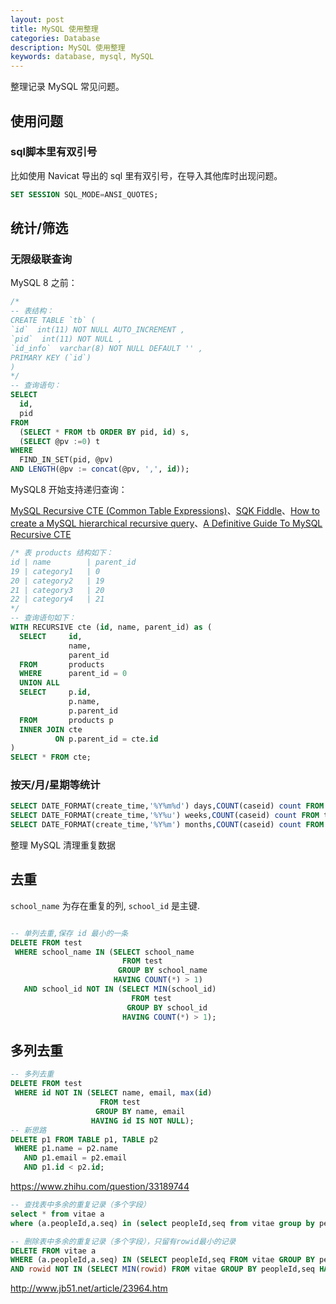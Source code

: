 ```yaml
---
layout: post
title: MySQL 使用整理
categories: Database
description: MySQL 使用整理
keywords: database, mysql, MySQL
---
```


整理记录 MySQL 常见问题。

## 使用问题

### sql脚本里有双引号

比如使用 Navicat 导出的 sql 里有双引号，在导入其他库时出现问题。

```sql
SET SESSION SQL_MODE=ANSI_QUOTES;
```

## 统计/筛选

### 无限级联查询

MySQL 8 之前：

```sql
/*
-- 表结构：
CREATE TABLE `tb` (
`id`  int(11) NOT NULL AUTO_INCREMENT ,
`pid`  int(11) NOT NULL ,
`id_info`  varchar(8) NOT NULL DEFAULT '' ,
PRIMARY KEY (`id`)
)
*/
-- 查询语句：
SELECT
  id,
  pid
FROM
  (SELECT * FROM tb ORDER BY pid, id) s,
  (SELECT @pv :=0) t
WHERE
  FIND_IN_SET(pid, @pv)
AND LENGTH(@pv := concat(@pv, ',', id));
```

MySQL8 开始支持递归查询：

[MySQL Recursive CTE (Common Table Expressions)](https://www.geeksforgeeks.org/mysql-recursive-cte-common-table-expressions/)、[SQK Fiddle](http://sqlfiddle.com/#!9/d74210/1)、[How to create a MySQL hierarchical recursive query](https://stackoverflow.com/questions/20215744/how-to-create-a-mysql-hierarchical-recursive-query)、[A Definitive Guide To MySQL Recursive CTE](http://www.mysqltutorial.org/mysql-recursive-cte/)

```sql
/* 表 products 结构如下：
id | name        | parent_id
19 | category1   | 0
20 | category2   | 19
21 | category3   | 20
22 | category4   | 21
*/
-- 查询语句如下：
WITH RECURSIVE cte (id, name, parent_id) as (
  SELECT     id,
             name,
             parent_id
  FROM       products
  WHERE      parent_id = 0
  UNION ALL
  SELECT     p.id,
             p.name,
             p.parent_id
  FROM       products p
  INNER JOIN cte
          ON p.parent_id = cte.id
)
SELECT * FROM cte;
```

### 按天/月/星期等统计

```sql
SELECT DATE_FORMAT(create_time,'%Y%m%d') days,COUNT(caseid) count FROM tc_case GROUP BY days;
SELECT DATE_FORMAT(create_time,'%Y%u') weeks,COUNT(caseid) count FROM tc_case GROUP BY weeks;
SELECT DATE_FORMAT(create_time,'%Y%m') months,COUNT(caseid) count FROM tc_case GROUP BY months;
```

整理 MySQL 清理重复数据

## 去重

`school_name` 为存在重复的列, `school_id` 是主键.

```sql

-- 单列去重,保存 id 最小的一条
DELETE FROM test
 WHERE school_name IN (SELECT school_name
                         FROM test
                        GROUP BY school_name
                       HAVING COUNT(*) > 1)
   AND school_id NOT IN (SELECT MIN(school_id)
                           FROM test
                          GROUP BY school_id
                         HAVING COUNT(*) > 1);
```

## 多列去重

```sql
-- 多列去重
DELETE FROM test
 WHERE id NOT IN (SELECT name, email, max(id)
                    FROM test
                   GROUP BY name, email
                  HAVING id IS NOT NULL);
-- 新思路
DELETE p1 FROM TABLE p1, TABLE p2
 WHERE p1.name = p2.name
   AND p1.email = p2.email
   AND p1.id < p2.id;
```

https://www.zhihu.com/question/33189744

```sql
-- 查找表中多余的重复记录（多个字段）
select * from vitae a
where (a.peopleId,a.seq) in (select peopleId,seq from vitae group by peopleId,seq having count(*) > 1)

-- 删除表中多余的重复记录（多个字段），只留有rowid最小的记录
DELETE FROM vitae a
WHERE (a.peopleId,a.seq) IN (SELECT peopleId,seq FROM vitae GROUP BY peopleId,seq HAVING COUNT(*) > 1)
AND rowid NOT IN (SELECT MIN(rowid) FROM vitae GROUP BY peopleId,seq HAVING COUNT(*)>1)
```

http://www.jb51.net/article/23964.htm
